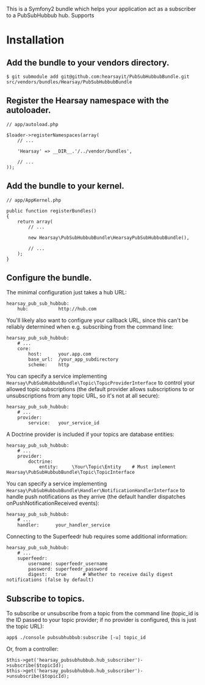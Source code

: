This is a Symfony2 bundle which helps your application act as a subscriber to
a PubSubHubbub hub.  Supports 

Installation
============

Add the bundle to your vendors directory.
-----------------------------------------

    $ git submodule add git@github.com:hearsayit/PubSubHubbubBundle.git src/vendors/bundles/Hearsay/PubSubHubbubBundle

Register the Hearsay namespace with the autoloader.
---------------------------------------------------
    
    // app/autoload.php

    $loader->registerNamespaces(array(
        // ...

        'Hearsay' => __DIR__.'/../vendor/bundles',

        // ...
    ));

Add the bundle to your kernel.
------------------------------

    // app/AppKernel.php

    public function registerBundles()
    {
        return array(
            // ...

            new Hearsay\PubSubHubbubBundle\HearsayPubSubHubbubBundle(),

            // ...
        );
    }

Configure the bundle.
---------------------

The minimal configuration just takes a hub URL:

    hearsay_pub_sub_hubbub:
        hub:           http://hub.com

You'll likely also want to configure your callback URL, since this can't be
reliably determined when e.g. subscribing from the command line:

    hearsay_pub_sub_hubbub:
        # ...
        core:
            host:      your.app.com
            base_url:  /your_app_subdirectory
            scheme:    http

You can specify a service implementing `Hearsay\PubSubHubbubBundle\Topic\TopicProviderInterface`
to control your allowed topic subscriptions (the default provider allows subscriptions to
or unsubscriptions from any topic URL, so it's not at all secure):

    hearsay_pub_sub_hubbub:
        # ...
        provider:
            service:   your_service_id

A Doctrine provider is included if your topics are database entities:

    hearsay_pub_sub_hubbub:
        # ...
        provider:
            doctrine:
                entity:     \Your\Topic\Entity    # Must implement Hearsay\PubSubHubbubBundle\Topic\TopicInterface

You can specify a service implementing `Hearsay\PubSubHubbubBundle\Handler\NotificationHandlerInterface`
to handle push notifications as they arrive (the default handler dispatches
onPushNotificationReceived events):

    hearsay_pub_sub_hubbub:
        # ...
        handler:      your_handler_service

Connecting to the Superfeedr hub requires some additional information:

    hearsay_pub_sub_hubbub:
        # ...
        superfeedr:
            username: superfeedr_username
            password: superfeedr_password
            digest:   true      # Whether to receive daily digest notifications (false by default)

Subscribe to topics.
--------------------

To subscribe or unsubscribe from a topic from the command line (topic_id is the
ID passed to your topic provider; if no provider is configured, this is just
the topic URL):

    app$ ./console pubsubhubbub:subscribe [-u] topic_id

Or, from a controller:

    $this->get('hearsay_pubsubhubbub.hub_subscriber')->subscribe($topicId);
    $this->get('hearsay_pubsubhubbub.hub_subscriber')->unsubscribe($topicId);